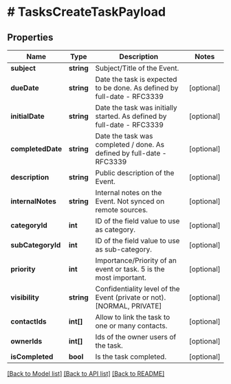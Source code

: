 # # TasksCreateTaskPayload

## Properties

Name | Type | Description | Notes
------------ | ------------- | ------------- | -------------
**subject** | **string** | Subject/Title of the Event. |
**dueDate** | **string** | Date the task is expected to be done. As defined by full-date - RFC3339 | [optional]
**initialDate** | **string** | Date the task was initially started. As defined by full-date - RFC3339 | [optional]
**completedDate** | **string** | Date the task was completed / done. As defined by full-date - RFC3339 | [optional]
**description** | **string** | Public description of the Event. | [optional]
**internalNotes** | **string** | Internal notes on the Event. Not synced on remote sources. | [optional]
**categoryId** | **int** | ID of the field value to use as category. | [optional]
**subCategoryId** | **int** | ID of the field value to use as sub-category. | [optional]
**priority** | **int** | Importance/Priority of an event or task. 5 is the most important. | [optional]
**visibility** | **string** | Confidentiality level of the Event (private or not). [NORMAL, PRIVATE] | [optional]
**contactIds** | **int[]** | Allow to link the task to one or many contacts. | [optional]
**ownerIds** | **int[]** | Ids of the owner users of the task. | [optional]
**isCompleted** | **bool** | Is the task completed. | [optional]

[[Back to Model list]](../../README.md#models) [[Back to API list]](../../README.md#endpoints) [[Back to README]](../../README.md)
